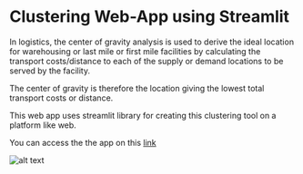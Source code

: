 # Clustering Web-App using Streamlit

In logistics, the center of gravity analysis is used to derive the ideal location for warehousing or last mile or first mile facilities 
by calculating the transport costs/distance to each of the supply or demand locations to be served by the facility.

The center of gravity is therefore the location giving the lowest total transport costs or distance.

This web app uses streamlit library for creating this clustering tool on a platform like web.

You can access the the app on this [link](https://raovasukinew-clustering-streamlit-app-2truot.streamlit.app/)

![alt text](https://github.com/raovasukinew/clustering_streamlit/blob/main/streamlit-app.png)

